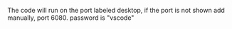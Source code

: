 The code will run on the port labeled desktop, if the port is not shown add manually, port 6080.
password is "vscode"
